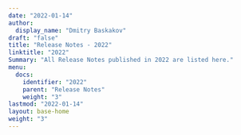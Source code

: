 ```yaml
---
date: "2022-01-14"
author:
  display_name: "Dmitry Baskakov"
draft: "false"
title: "Release Notes - 2022"
linktitle: "2022"
Summary: "All Release Notes published in 2022 are listed here."
menu:
  docs:
    identifier: "2022"
    parent: "Release Notes"
    weight: "3"
lastmod: "2022-01-14"
layout: base-home
weight: "3"
---
```

